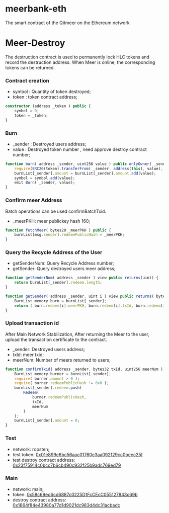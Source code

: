 # meerbank-eth
The smart contract of the Qitmeer on the Ethereum network

# Meer-Destroy

The destruction contract is used to permanently lock HLC tokens and record the destruction address. When Meer is online, the corresponding tokens can be returned.

### Contract creation

* symbol : Quantity of token destroyed;
* token : token contract address;

```ts
constructor (address _token ) public {
    symbol = 0;
    token = _token;
}
```

### Burn

* _sender : Destroyed users address;
* value : Destroyed token number , need approve destroy contract number;

```ts
function burn( address _sender, uint256 value ) public onlyOwner( _sender ) {
    require(ERC20(token).transferFrom( _sender, address(this), value), 'transferFrom erro');
    burnList[_sender].amount = burnList[_sender].amount.add(value);
    symbol = symbol.add(value);
    emit Burn( _sender, value);
}
```

### Confirm meer Address

Batch operations can be used confirmBatchTxid.

* _meerPKH: meer publickey hash 160;

```ts
function fetchMeer( bytes20 _meerPKH ) public {
    burnList[msg.sender].redeemPublicHash = _meerPKH;
}
```

### Query the Recycle Address of the User

* getSenderNum: Query Recycle Address number;
* getSender: Query destroyed users meer address;

```ts
function getSenderNum( address _sender ) view public returns(uint) {
    return burnList[_sender].redeem.length;
}

function getSender( address _sender, uint i ) view public returns( bytes20 meerPublickeyHash, bytes32 txId, uint256 amount ) {
    BurnList memory burn = burnList[_sender];
    return ( burn.redeem[i].meerPKH, burn.redeem[i].txId, burn.redeem[i].amount );
}
```

### Upload transaction id

After Main Network Stabilization, After returning the Meer to the user, upload the transaction certificate to the contract.

* _sender: Destroyed users address;
*  txId: meer txid;
* meerNum: Number of meers returned to users;

```ts
function confirmTxid( address _sender, bytes32 txId, uint256 meerNum ) public only(owner) {
    BurnList memory burner = burnList[_sender];
    require( burner.amount > 0 );
    require( burner.redeemPublicHash != 0x0 );
    burnList[_sender].redeem.push(
        Redeem(
            burner.redeemPublicHash,
            txId,
            meerNum
        )
    );
    burnList[_sender].amount = 0;
}
```

### Test

* network: ropsten;
* test token: [0x01e899e6bc56aac01760e3aa092129cc0beec25f](https://ropsten.etherscan.io/address/0x01e899e6bc56aac01760e3aa092129cc0beec25f)
* test destroy contract address: [0x23f75914c0bcc7b6cb490c932f25b9adc769ed79](https://ropsten.etherscan.io/address/0x23f75914c0bcc7b6cb490c932f25b9adc769ed79)

### Main

* network: main;
* token: [0x58c69ed6cd6887c0225D1FcCEcC055127843c69b](https://etherscan.io/address/0x58c69ed6cd6887c0225d1fccecc055127843c69b)
* destroy contract address: [0x1864f84e43980a77d1d9021dc983d4dc31acbadc](https://etherscan.io/address/0x1864f84e43980a77d1d9021dc983d4dc31acbadc)
